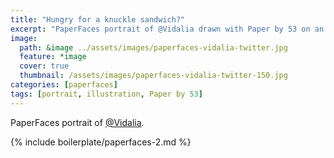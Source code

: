 ```yaml
---
title: "Hungry for a knuckle sandwich?"
excerpt: "PaperFaces portrait of @Vidalia drawn with Paper by 53 on an iPad."
image: 
  path: &image ../assets/images/paperfaces-vidalia-twitter.jpg 
  feature: *image
  cover: true
  thumbnail: /assets/images/paperfaces-vidalia-twitter-150.jpg
categories: [paperfaces]
tags: [portrait, illustration, Paper by 53]
---
```


PaperFaces portrait of [@Vidalia](https://twitter.com/Vidalia).

{% include boilerplate/paperfaces-2.md %}
